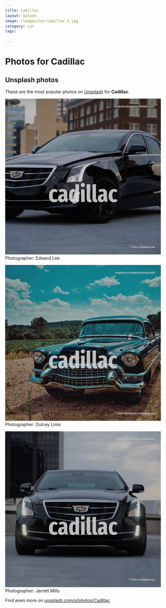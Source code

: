 ```yaml
---
title: Cadillac
layout: splash
image: /images/car/cadillac.1.jpg
category: car
tags:

---
```

# Photos for Cadillac
 
## Unsplash photos
These are the most popular photos on [Unsplash](https://unsplash.com) for **Cadillac**.
 
![Cadillac](/images/car/cadillac.1.jpg)
Photographer:  Edward Lee
 
![Cadillac](/images/car/cadillac.2.jpg)
Photographer:  Dulcey Lima
 
![Cadillac](/images/car/cadillac.3.jpg)
Photographer:  Jarrett Mills
 
Find even more on [unsplash.com/s/photos/Cadillac](https://unsplash.com/s/photos/Cadillac)
 
